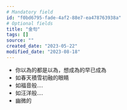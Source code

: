 ```yaml
---
# Mandatory field
id: "f0bd6795-fade-4af2-88e7-ea478763938a"
# Optional fields
title: "金句"
tags: []
source: ""
created_date: "2023-05-22"
modified_date: "2023-08-18"
---
```

- 你以為的都是以為，想成為的早已成為
- 如春天積雪初融的眼睛
- 如福音般....
- 如汪洋般....
- 幽微的